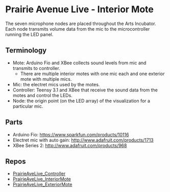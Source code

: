 Prairie Avenue Live - Interior Mote
===================================

The seven microphone nodes are placed throughout the Arts Incubator.
Each node transmits volume data from the mic to the microcontroller
running the LED panel.

Terminology
-----------

- Mote: Arduino Fio and XBee collects sound levels from mic and transmits to controller.
  - There are multiple interior motes with one mic each and one exterior mote with multiple mics.
- Mic: the electret mics used by the motes.
- Controller: Teensy 3.1 and XBee that receive the sound data from the motes and control the LEDs.
- Node: the origin point (on the LED array) of the visualization for a particular mic.

Parts
-----

- Arduino Fio: https://www.sparkfun.com/products/10116
- Electret mic with auto gain: http://www.adafruit.com/products/1713
- XBee Series 2: http://www.adafruit.com/products/968

Repos
-----

 - [PrairieAveLive_Controller](https://github.com/balbano/PrairieAveLive_Controller)
 - [PrairieAveLive_InteriorMote](https://github.com/balbano/PrairieAveLive_InteriorMote)
 - [PrairieAveLive_ExteriorMote](https://github.com/balbano/PrairieAveLive_ExteriorMote)
